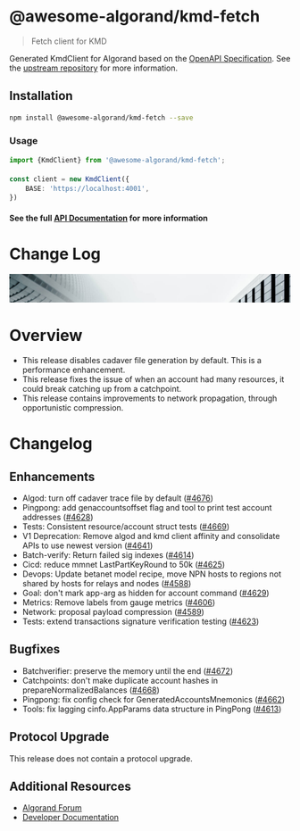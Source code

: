 
# @awesome-algorand/kmd-fetch
> Fetch client for KMD

Generated KmdClient for Algorand based on the [OpenAPI Specification](https://raw.githubusercontent.com/algorand/go-algorand/v3.11.2-stable/daemon/kmd/api/swagger.json). 
See the [upstream repository](https://github.com/algorand/go-algorand) for more information.

## Installation

```bash
npm install @awesome-algorand/kmd-fetch --save
```

### Usage

```typescript
import {KmdClient} from '@awesome-algorand/kmd-fetch';

const client = new KmdClient({
    BASE: 'https://localhost:4001',
})
```

#### See the full [API Documentation](https://awesome-algorand.github.io/algo-fetch/guides/clients/kmd/) for more information

# Change Log
![GitHub Logo](https://raw.githubusercontent.com/algorand/go-algorand/master/release/release-banner.jpg)

# Overview
* This release disables cadaver file generation by default. This is a performance enhancement.
* This release fixes the issue of when an account had many resources, it could break catching up from a catchpoint.
* This release contains improvements to network propagation, through opportunistic compression.

# Changelog
## Enhancements
* Algod: turn off cadaver trace file by default ([#4676](https://github.com/algorand/go-algorand/pull/4676))
* Pingpong: add genaccountsoffset flag and tool to print test account addresses ([#4628](https://github.com/algorand/go-algorand/pull/4628))
* Tests: Consistent resource/account struct tests ([#4669](https://github.com/algorand/go-algorand/pull/4669))
* V1 Deprecation: Remove algod and kmd client affinity and consolidate APIs to use newest version ([#4641](https://github.com/algorand/go-algorand/pull/4641))
* Batch-verify: Return failed sig indexes ([#4614](https://github.com/algorand/go-algorand/pull/4614))
* Cicd: reduce mmnet LastPartKeyRound to 50k ([#4625](https://github.com/algorand/go-algorand/pull/4625))
* Devops: Update betanet model recipe, move NPN hosts to regions not shared by hosts for relays and nodes ([#4588](https://github.com/algorand/go-algorand/pull/4588))
* Goal: don't mark app-arg as hidden for account command ([#4629](https://github.com/algorand/go-algorand/pull/4629))
* Metrics: Remove labels from gauge metrics ([#4606](https://github.com/algorand/go-algorand/pull/4606))
* Network: proposal payload compression ([#4589](https://github.com/algorand/go-algorand/pull/4589))
* Tests: extend transactions signature verification testing ([#4623](https://github.com/algorand/go-algorand/pull/4623))

## Bugfixes
* Batchverifier: preserve the memory until the end ([#4672](https://github.com/algorand/go-algorand/pull/4672))
* Catchpoints: don&apos;t make duplicate account hashes in prepareNormalizedBalances ([#4668](https://github.com/algorand/go-algorand/pull/4668))
* Pingpong: fix config check for GeneratedAccountsMnemonics ([#4662](https://github.com/algorand/go-algorand/pull/4662))
* Tools: fix lagging cinfo.AppParams data structure in PingPong ([#4613](https://github.com/algorand/go-algorand/pull/4613))

## Protocol Upgrade
This release does not contain a protocol upgrade.

## Additional Resources
* [Algorand Forum](https://forum.algorand.org)
* [Developer Documentation](https://developer.algorand.org)

